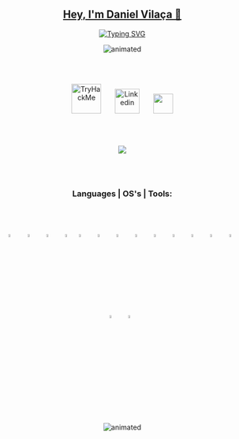 <link rel="stylesheet" as="style" crossorigin href="https://cdn.jsdelivr.net/gh/orioncactus/pretendard@v1.3.6/dist/web/static/pretendard.css" />

<p align="center">
  <a href="https://github.com/danielvilaka">
    <h2 align="center"> Hey, I'm Daniel Vilaça 👋</h2>
</p>

<p align="center">
  <a href="https://git.io/typing-svg"><img src="https://readme-typing-svg.demolab.com?font=Montserrat&weight=500&size=30&pause=1000&color=FFFFFF&background=FFFFFF00&center=true&vCenter=true&width=435&lines=Full+Stack+%26+Cybersecurity" alt="Typing SVG" /></a>
</p>

<p align="center">
  <img src="https://media.giphy.com/media/MC6eSuC3yypCU/giphy.gif" alt="animated" />
</p>  

<br></br>

<!-- Social icons section -->
<p align="center">
  <a href="https://tryhackme.com/p/daniel.vilaca98"><img width="60px" alt="TryHackMe" title="TryHackMe" src="https://assets.tryhackme.com/img/THMlogo.png"/></a>
  &#8287;&#8287;&#8287;&#8287;&#8287;
  <a href="https://www.linkedin.com/in/danielvilaca/"><img width="50px" alt="Linkedin" title="Linkedin" src="https://www.svgrepo.com/show/448234/linkedin.svg"/></a>
  &#8287;&#8287;&#8287;&#8287;&#8287;
  <a href="https://www.credly.com/users/daniel-vilaca" alt="Creedly" title="Creedly"><img width="40px" src="https://www.svgrepo.com/show/331358/credly.svg"/></a>
</p>

<br/></br>

<p align="center">
<img src="https://github-readme-streak-stats.herokuapp.com/?user=danielvilaka&show_icons=true&theme=dark"/>
</p>

<br></br>
  <h3 align="center">Languages | OS's | Tools:</h1>
 <br></br>
<p align="center">

  <img alt="Visual Studio Code" width="4%" src="https://cdn.jsdelivr.net/gh/devicons/devicon/icons/vscode/vscode-original.svg" style="padding-right:10px;" hspace="2"/>
  <img alt="HTML5" width="4%" src="https://cdn.jsdelivr.net/gh/devicons/devicon/icons/html5/html5-original.svg" style="padding-right:10px;" hspace="2"/>
  <img alt="CSS3" width="4%" src="https://cdn.jsdelivr.net/gh/devicons/devicon/icons/css3/css3-original.svg" style="padding-right:10px;"hspace="2" />
  <img alt="JavaScript" width="4%" src="https://cdn.jsdelivr.net/gh/devicons/devicon/icons/javascript/javascript-original.svg" style="padding-       right:10px;" hspace="2"/>
  <img alt="Node.js" width="4%" src="https://cdn.jsdelivr.net/gh/devicons/devicon/icons/nodejs/nodejs-original.svg" style="padding-right:10px;" hspace="2"/>
  <img alt="MySQL" width="4%" src="https://cdn.jsdelivr.net/gh/devicons/devicon/icons/mysql/mysql-original.svg" style="padding-right:10px;" hspace="2"/>
  <img alt="Git" width="4%" src="https://cdn.jsdelivr.net/gh/devicons/devicon/icons/git/git-original.svg" style="padding-right:10px;" hspace="2"/>
  <img alt="C Language" width="4%" src="https://cdn.jsdelivr.net/gh/devicons/devicon/icons/c/c-original.svg" style="padding-right:10px;" hspace="2"/>
  <img alt="Bash Language" width="4%" src="https://cdn.jsdelivr.net/gh/devicons/devicon/icons/bash/bash-original.svg" style="padding-right:10px;" hspace="2"/>
  <img alt="Python" width="4%" src="https://cdn.jsdelivr.net/gh/devicons/devicon/icons/python/python-original.svg" style="padding-right:10px;" hspace="2"/>
  <img alt="Linux" width="4%" src="https://cdn.jsdelivr.net/gh/devicons/devicon/icons/linux/linux-original.svg" style="padding-right:10px;" hspace="2"/>
  <img alt="Windows" width="4%" src="https://cdn.jsdelivr.net/gh/devicons/devicon/icons/windows8/windows8-original.svg" style="padding-right:10px;" hspace="2"/>
  <img alt="Ubuntu" width="4%" src="https://cdn.jsdelivr.net/gh/devicons/devicon/icons/ubuntu/ubuntu-plain.svg" style="padding-right:10px;" hspace="2"/>
  <img alt="RedHat" width="4%" src="https://cdn.jsdelivr.net/gh/devicons/devicon/icons/redhat/redhat-plain.svg" style="padding-right:10px;" hspace="2"/>
  <img alt="CentOS" width="4%" src="https://cdn.jsdelivr.net/gh/devicons/devicon/icons/centos/centos-original.svg" style="padding-right:10px;" hspace="2"/>
</p>

<br></br>


<p align="center">
  <img src="https://media.giphy.com/media/3o7btNhMBytxAM6YBa/giphy.gif" alt="animated" />
</p>

